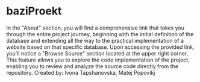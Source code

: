 # baziProekt
In the "About" section, you will find a comprehensive link that takes you through the entire project journey, beginning with the initial definition of the database and extending all the way to the practical implementation of a website based on that specific database.
Upon accessing the provided link, you'll notice a "Browse Source" section located at the upper right corner. This feature allows you to explore the code implementation of the project, enabling you to review and analyze the source code directly from the repository.
Created by:
Ivona Tapshanovska,
Matej Popovikj
